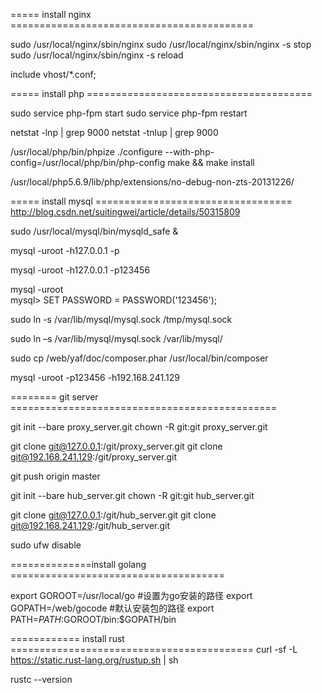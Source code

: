 
===== install nginx ==========================================

sudo /usr/local/nginx/sbin/nginx
sudo /usr/local/nginx/sbin/nginx -s stop
sudo /usr/local/nginx/sbin/nginx -s reload


include vhost/*.conf;


===== install php =======================================

sudo service php-fpm start
sudo service php-fpm restart


netstat -lnp | grep 9000
netstat -tnlup | grep 9000

/usr/local/php/bin/phpize 
./configure --with-php-config=/usr/local/php/bin/php-config 
make && make install 

/usr/local/php5.6.9/lib/php/extensions/no-debug-non-zts-20131226/





===== install mysql ==================================
http://blog.csdn.net/suitingwei/article/details/50315809


sudo /usr/local/mysql/bin/mysqld_safe &

mysql -uroot -h127.0.0.1 -p


mysql -uroot -h127.0.0.1 -p123456



mysql -uroot  
mysql> SET PASSWORD = PASSWORD('123456');



sudo ln -s /var/lib/mysql/mysql.sock /tmp/mysql.sock

sudo ln –s /var/lib/mysql/mysql.sock /var/lib/mysql/


sudo cp /web/yaf/doc/composer.phar /usr/local/bin/composer


mysql -uroot -p123456 -h192.168.241.129



======== git server ==============================================


git init --bare proxy_server.git
chown -R git:git proxy_server.git

git clone git@127.0.0.1:/git/proxy_server.git
git clone git@192.168.241.129:/git/proxy_server.git


git push origin master


git init --bare hub_server.git
chown -R git:git hub_server.git

git clone git@127.0.0.1:/git/hub_server.git
git clone git@192.168.241.129:/git/hub_server.git




sudo ufw disable

==============install golang =====================================

export GOROOT=/usr/local/go  #设置为go安装的路径
export GOPATH=/web/gocode   #默认安装包的路径
export PATH=$PATH:$GOROOT/bin:$GOPATH/bin




============ install rust ==========================================
curl -sf -L https://static.rust-lang.org/rustup.sh | sh


rustc --version



